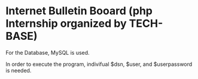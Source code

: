 # Internet Bulletin Booard (php Internship organized by TECH-BASE)
For the Database, MySQL is used.

In order to execute the program, indivifual $dsn, $user, and $userpassword is needed.

